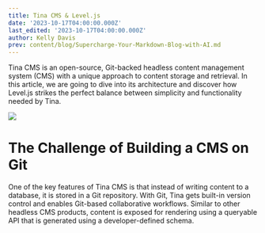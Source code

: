 ```yaml
---
title: Tina CMS & Level.js
date: '2023-10-17T04:00:00.000Z'
last_edited: '2023-10-17T04:00:00.000Z'
author: Kelly Davis
prev: content/blog/Supercharge-Your-Markdown-Blog-with-AI.md
---
```


Tina CMS is an open-source, Git-backed headless content management system (CMS) with a unique approach to content storage and retrieval. In this article, we are going to dive into its architecture and discover how Level.js strikes the perfect balance between simplicity and functionality needed by Tina.

![](https://res.cloudinary.com/forestry-demo/image/upload/v1697555670/tina-io/new-homepage/homepage-demo-2_ij82cj.gif)

# The Challenge of Building a CMS on Git

One of the key features of Tina CMS is that instead of writing content to a database, it is stored in a Git repository. With Git, Tina gets built-in version control and enables Git-based collaborative workflows. Similar to other headless CMS products, content is exposed for rendering using a queryable API that is generated using a developer-defined schema.
